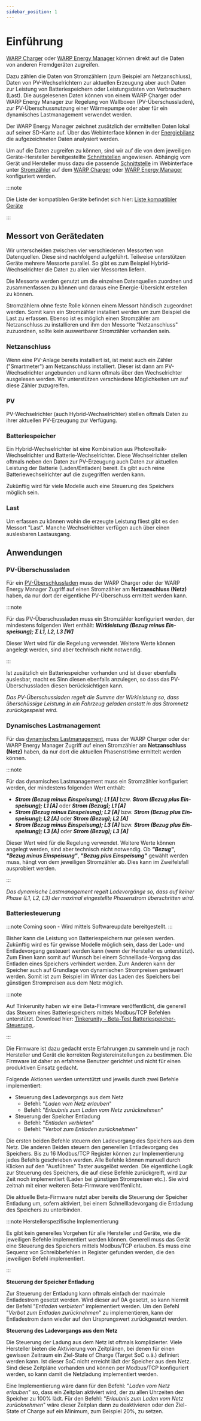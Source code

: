 ```yaml
---
sidebar_position: 1
---
```


# Einführung

[WARP Charger](/docs/warp_charger/introduction) oder [WARP Energy Manager](/docs/warp_energy_manager/introduction) können direkt auf die Daten von
anderen Fremdgeräten zugreifen.

Dazu zählen die Daten von Stromzählern (zum Beispiel am Netzanschluss),
Daten von PV-Wechselrichtern zur aktuellen Erzeugung
aber auch Daten zur Leistung von Batteriespeichern oder Leistungsdaten von Verbrauchern (Last). Die ausgelesenen Daten
können von einem WARP Charger oder WARP Energy Manager
zur Regelung von Wallboxen (PV-Überschussladen), zur PV-Überschussnutzung einer Wärmepumpe oder aber für ein
dynamisches Lastmanagement verwendet werden.

Der WARP Energy Manager zeichnet zusätzlich der ermittelten Daten lokal auf seiner SD-Karte auf. Über das Webinterface können in der [Energiebilanz](/docs/webinterface/energy_manager/energy_analysis)
die aufgezeichneten Daten analysiert werden.

Um auf die Daten zugreifen zu können, sind wir auf die von dem jeweiligen Geräte-Hersteller bereitgestellte [Schnittstellen](/compatible_devices/interfaces.md) angewiesen.
Abhängig vom Gerät und Hersteller muss dazu die passende [Schnittstelle](/compatible_devices/interfaces.md) im Webinterface unter [Stromzähler](/webinterface/energy_management/energy_meters.md)
auf dem [WARP Charger](/docs/warp_charger/introduction) oder [WARP Energy Manager](/docs/warp_energy_manager/introduction) konfiguriert werden.

:::note

Die Liste der kompatiblen Geräte befindet sich hier: [Liste kompatibler Geräte](/docs/compatible_devices/devices)

:::



## Messort von Gerätedaten

Wir unterscheiden zwischen vier verschiedenen Messorten von Datenquellen. Diese sind nachfolgend aufgeführt.
Teilweise unterstützen Geräte mehrere Messorte parallel. So gibt es zum Beispiel Hybrid-Wechselrichter die Daten
zu allen vier Messorten liefern.

Die Messorte werden genutzt um die einzelnen Datenquellen zuordnen und zusammenfassen zu können und
daraus eine Energie-Übersicht erstellen zu können.

Stromzählern ohne feste Rolle können einem Messort händisch zugeordnet werden. Somit kann ein Stromzähler installiert werden
um zum Beispiel die Last zu erfassen. Ebenso ist es möglich einen Stromzähler am Netzanschluss zu installieren
und ihm den Messorte "Netzanschluss" zuzuordnen, sollte kein auswertbarer Stromzähler vorhanden sein.

### Netzanschluss

Wenn eine PV-Anlage bereits installiert ist, ist meist auch ein Zähler ("Smartmeter") am Netzanschluss installiert.
Dieser ist dann am PV-Wechselrichter angebunden und kann oftmals über den Wechselrichter ausgelesen werden.
Wir unterstützen verschiedene Möglichkeiten um auf diese Zähler zuzugreifen.

### PV

PV-Wechselrichter (auch Hybrid-Wechselrichter) stellen oftmals Daten zu ihrer aktuellen PV-Erzeugung zur Verfügung.

### Batteriespeicher

Ein Hybrid-Wechselrichter ist eine Kombination aus Photovoltaik-Wechselrichter und Batterie-Wechselrichter.
Diese Wechselrichter stellen oftmals neben den Daten zur PV-Erzeugung auch Daten zur aktuellen Leistung der Batterie (Laden/Entladen) bereit.
Es gibt auch reine Batteriewechselrichter auf die zugegriffen werden kann.

Zukünftig wird für viele Modelle auch eine Steuerung des Speichers möglich sein.

### Last

Um erfassen zu können wohin die erzeugte Leistung fliest gibt es den Messort "Last". Manche Wechselrichter verfügen auch über einen auslesbaren Lastausgang.

## Anwendungen
### PV-Überschussladen

Für ein [PV-Überschlussladen](/tutorials/pv_excess_charging.md) muss
der WARP Charger oder der WARP Energy Manager Zugriff auf einen
Stromzähler am **Netzanschluss (Netz)** haben, da nur dort der eigentliche
PV-Überschuss ermittelt werden kann.

:::note

Für das PV-Überschussladen muss ein Stromzähler konfiguriert werden, der mindestens folgenden Wert enthält:
***Wirk­leistung (Bezug minus Ein­speisung); Σ L1, L2, L3 \[W\]***

Dieser Wert wird für die Regelung verwendet. Weitere Werte können angelegt werden, sind aber technisch nicht notwendig.

:::

Ist zusätzlich ein Batteriespeicher vorhanden und ist dieser ebenfalls auslesbar,
macht es Sinn diesen ebenfalls anzulegen, so dass das PV-Überschussladen diesen
berücksichtigen kann.

*Das PV-Überschussladen regelt die Summe der Wirkleistung so, dass überschüssige Leistung
in ein Fahrzeug geladen anstatt in das Stromnetz zurückgespeist wird.*

### Dynamisches Lastmanagement

Für das [dynamisches Lastmanagement](/tutorials/chargemanagement.md), muss
der WARP Charger oder der WARP Energy Manager Zugriff auf einen
Stromzähler am **Netzanschluss (Netz)** haben, da nur dort die aktuellen
Phasenströme ermittelt werden können.

:::note

Für das dynamisches Lastmanagement muss ein Stromzähler konfiguriert werden, der mindestens folgenden Wert enthält:
 * ***Strom (Bezug minus Ein­speisung); L1 \[A\]*** bzw. ***Strom (Bezug plus Ein­speisung); L1 \[A\]*** oder ***Strom (Bezug); L1 \[A\]***
 * ***Strom (Bezug minus Ein­speisung); L2 \[A\]*** bzw. ***Strom (Bezug plus Ein­speisung); L2 \[A\]*** oder ***Strom (Bezug); L2 \[A\]***
 * ***Strom (Bezug minus Ein­speisung); L3 \[A\]*** bzw. ***Strom (Bezug plus Ein­speisung); L3 \[A\]*** oder ***Strom (Bezug); L3 \[A\]***

Dieser Wert wird für die Regelung verwendet. Weitere Werte können angelegt werden, sind aber technisch nicht notwendig.
Ob ***"Bezug"***, ***"Bezug minus Einspeisung"***, ***"Bezug plus Einspeisung"*** gewählt werden muss, hängt von dem jeweiligen Stromzähler ab. Dies kann im Zweifelsfall ausprobiert werden.

:::

*Das dynamische Lastmanagement regelt Ladevorgänge so, dass auf keiner Phase (L1, L2, L3) der maximal eingestellte Phasenstrom überschritten wird.*

### Batteriesteuerung

:::note
Coming soon - Wird mittels Softwareupdate bereitgestellt.
:::

Bisher kann die Leistung von Batteriespeichern nur gelesen werden. Zukünftig wird es für gewisse Modelle möglich sein, dass der Lade- und Entladevorgang gesteuert werden kann (wenn der Hersteller es unterstützt).
Zum Einen kann somit auf Wunsch bei einem Schnelllade-Vorgang das Entladen eines Speichers verhindert werden. Zum Anderen kann der Speicher auch auf Grundlage von dynamischen Strompreisen gesteuert werden. Somit ist zum
Beispiel im Winter das Laden des Speichers bei günstigen Strompreisen aus dem Netz möglich.

:::note

Auf Tinkerunity haben wir eine Beta-Firmware veröffentlicht, die generell das Steuern eines Batteriespeichers mittels Modbus/TCP Befehlen unterstützt. Download hier: [Tinkerunity -  Beta-Test Batteriespeicher-Steuerung
](https://www.tinkerunity.org/topic/12962-beta-test-batteriespeicher-steuerung/).

:::


Die Firmware ist dazu gedacht erste Erfahrungen zu sammeln und je nach Hersteller und Gerät die korrekten Registereinstellungen zu bestimmen. Die Firmware ist daher an erfahrene Benutzer gerichtet und nicht für einen produktiven Einsatz gedacht.

Folgende Aktionen werden unterstützt und jeweils durch zwei Befehle implementiert:
 * Steuerung des Ladevorgangs aus dem Netz
   * Befehl: "*Laden vom Netz erlauben*"
   * Befehl: "*Erlaubnis zum Laden vom Netz zurücknehmen*"
 * Steuerung der Speicher Entladung
   * Befehl: "*Entladen verbieten*"
   * Befehl: "*Verbot zum Entladen zurücknehmen*"

Die ersten beiden Befehle steuern den Ladevorgang des Speichers aus dem Netz. Die anderen Beiden steuern den generellen Entladevorgang des Speichers. Bis zu 16 Modbus/TCP Register können zur Implementierung jedes Befehls geschrieben werden.
Alle Befehle können manuell durch Klicken auf den "Ausführen" Taster ausgelöst werden. Die eigentliche Logik zur Steuerung des Speichers, die auf diese Befehle zurückgreift, wird zur Zeit noch implementiert (Laden bei günstigen Strompreisen etc.).
Sie wird zeitnah mit einer weiteren Beta-Firmware veröffenlicht.

Die aktuelle Beta-Firmware nutzt aber bereits die Steuerung der Speicher Entladung um, sofern aktiviert, bei einem Schnellladevorgang die Entladung des Speichers zu unterbinden.


:::note Herstellerspezifische Implementierung

Es gibt kein generelles Vorgehen für alle Hersteller und Geräte, wie die jeweiligen Befehle implementiert werden können. Generell muss das Gerät eine Steuerung des Speichers mittels Modbus/TCP erlauben.
Es muss eine Sequenz von Schreibbefehlen in Register gefunden werden, die den jeweiligen Befehl implementiert.

:::

**Steuerung der Speicher Entladung**

Zur Steuerung der Entladung kann oftmals einfach der maximale Entladestrom gesetzt werden.
Wird dieser auf 0A gesetzt, so kann hiermit der Befehl "*Entladen verbieten*" implementiert werden. Um den Befehl "*Verbot zum Entladen zurücknehmen*" zu implementieren, kann der Entladestrom dann wieder auf den Ursprungswert
zurückgesetzt werden.

**Steuerung des Ladevorgangs aus dem Netz**

Die Steuerung der Ladung aus dem Netz ist oftmals komplizierter. Viele Hersteller bieten die Aktivierung von Zeitplänen, bei denen für einen gewissen Zeitraum ein Ziel-State of Charge (Target SoC o.ä.) definiert werden kann. Ist dieser SoC nicht
erreicht lädt der Speicher aus dem Netz. Sind diese Zeitpläne vorhanden und können per Modbus/TCP konfiguriert werden, so kann damit die Netzladung implementiert werden.

Eine Implementierung wäre dann für den Befehl: "*Laden vom Netz erlauben*" so, dass ein Zeitplan aktiviert wird, der zu allen Uhrzeiten den Speicher zu 100% lädt.
Für den Befehl: "*Erlaubnis zum Laden vom Netz zurücknehmen*" wäre dieser Zeitplan dann zu deaktivieren oder den Ziel-State of Charge auf ein Minimum, zum Beispiel 20%, zu setzen.


